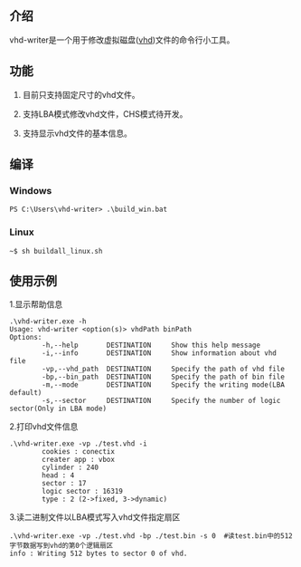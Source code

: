 ## 介绍

vhd-writer是一个用于修改虚拟磁盘([vhd](https://docs.microsoft.com/en-us/previous-versions/windows/desktop/legacy/dd323654(v=vs.85)))文件的命令行小工具。

## 功能

1.  目前只支持固定尺寸的vhd文件。

2.  支持LBA模式修改vhd文件，CHS模式待开发。

3.  支持显示vhd文件的基本信息。

## 编译

### Windows

```shell
PS C:\Users\vhd-writer> .\build_win.bat
```

### Linux

```shell
~$ sh buildall_linux.sh 
```

##  使用示例

1.显示帮助信息

```shell
.\vhd-writer.exe -h
Usage: vhd-writer <option(s)> vhdPath binPath
Options:
        -h,--help       DESTINATION     Show this help message
        -i,--info       DESTINATION     Show information about vhd file
        -vp,--vhd_path  DESTINATION     Specify the path of vhd file
        -bp,--bin_path  DESTINATION     Specify the path of bin file
        -m,--mode       DESTINATION     Specify the writing mode(LBA default)
        -s,--sector     DESTINATION     Specify the number of logic sector(Only in LBA mode)
```

2.打印vhd文件信息

```shell
.\vhd-writer.exe -vp ./test.vhd -i
        cookies : conectix
        creater app : vbox
        cylinder : 240
        head : 4
        sector : 17
        logic sector : 16319
        type : 2 (2->fixed, 3->dynamic)
```

3.读二进制文件以LBA模式写入vhd文件指定扇区

```shell
.\vhd-writer.exe -vp ./test.vhd -bp ./test.bin -s 0  #读test.bin中的512字节数据写到vhd的第0个逻辑扇区
info : Writing 512 bytes to sector 0 of vhd.
```